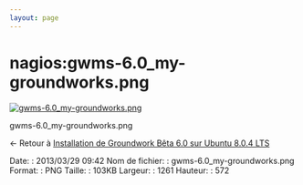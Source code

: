 ```yaml
---
layout: page
---
```


nagios:gwms-6.0\_my-groundworks.png
===================================

[![gwms-6.0\_my-groundworks.png](..//assets/media/nagios/gwms-6.0_my-groundworks.png@cache=&w=900&h=408 "gwms-6.0_my-groundworks.png")](..//assets/media/nagios/gwms-6.0_my-groundworks.png@cache= "Afficher le fichier original")

gwms-6.0\_my-groundworks.png

← Retour à [Installation de Groundwork Bêta 6.0 sur Ubuntu 8.0.4
LTS](../../groundwork/groundwork6.0-install-ubuntu.html "groundwork:groundwork6.0-install-ubuntu")

Date:
:   2013/03/29 09:42
Nom de fichier:
:   gwms-6.0\_my-groundworks.png
Format:
:   PNG
Taille:
:   103KB
Largeur:
:   1261
Hauteur:
:   572

